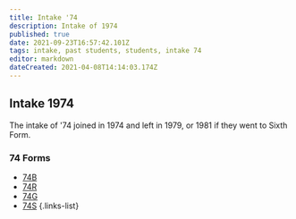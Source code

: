 ```yaml
---
title: Intake '74
description: Intake of 1974
published: true
date: 2021-09-23T16:57:42.101Z
tags: intake, past students, students, intake 74
editor: markdown
dateCreated: 2021-04-08T14:14:03.174Z
---
```


## Intake 1974
The intake of '74 joined in 1974 and left in 1979, or 1981 if they went to Sixth Form.

### 74 Forms
- [74B](/students/past/intake-74/b)
- [74R](/students/past/intake-74/r)
- [74G](/students/past/intake-74/g)
- [74S](/students/past/intake-74/s)
{.links-list}